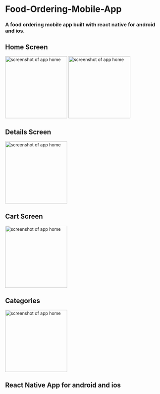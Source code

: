 # Food-Ordering-Mobile-App

### A food ordering mobile app built with react native for android and ios.

## Home Screen
<img src="https://i.ibb.co/whCDQCF/Whats-App-Image-2021-03-17-at-6-54-29-PM-1.jpg" alt="screenshot of app home" width="200"/>
<img src="https://i.ibb.co/Wf4cxS5/Whats-App-Image-2021-03-17-at-6-54-29-PM.jpg" alt="screenshot of app home" width="200"/>

## Details Screen
<img src="https://i.ibb.co/grpRnsd/Whats-App-Image-2021-03-17-at-6-54-29-PM-2.jpg" alt="screenshot of app home" width="200"/>

## Cart Screen
<img src="https://i.ibb.co/VVG5hg6/Whats-App-Image-2021-03-17-at-6-54-30-PM.jpg" alt="screenshot of app home" width="200"/>

## Categories
<img src="https://i.ibb.co/N1CkyhM/Whats-App-Image-2021-03-17-at-6-54-30-PM-2.jpg" alt="screenshot of app home" width="200"/>

## React Native App for android and ios 
